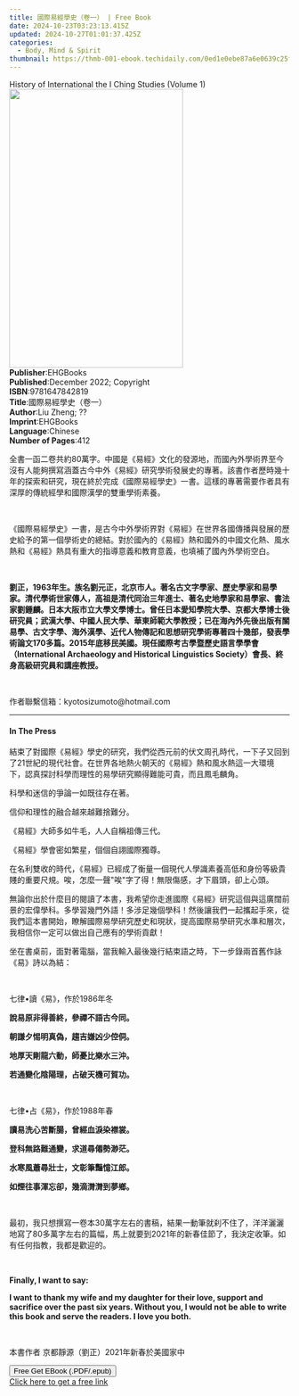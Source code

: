 ```yaml
---
title: 國際易經學史（卷一） | Free Book
date: 2024-10-23T03:23:13.415Z
updated: 2024-10-27T01:01:37.425Z
categories:
  - Body, Mind & Spirit
thumbnail: https://thmb-001-ebook.techidaily.com/0ed1e0ebe87a6e0639c25f43bfd039494aba8a44d117a8ef5aa66756cfdb652b.jpg
---
```

<main id="book-container">
  <div class="flex flex-col">
    <div class="book-brief flex-1 py-6 px-4 sm:p-6 md:py-10 md:px-8">
      <!-- brief-->
      <div class="book-brief-main">
        History of International the I Ching Studies (Volume 1)
      </div>
    </div>
    <div
      class="book-meta-info flex-1 grid gap-4 col-start-1 col-end-3 row-start-1 sm:mb-6 sm:grid-cols-4 lg:gap-6 lg:col-start-2 lg:row-end-6 lg:row-span-6 lg:mb-0"
    >
      <div
        class="book-meta-info-left place-content-center mt-4 p-4 text-sm leading-6 col-start-2 col-span-2 dark:text-slate-400"
      >
        <img
          class="w-full h-500 object-cover rounded-lg sm:h-255 sm:col-span-2 lg:col-span-full"
          src="https://img-001-ebook.techidaily.com/118f4f6e3c1bef4b95040608037e52f67a24b5f0b0524f5bf95e2999479061fe.jpg"
          alt=""
          width="312"
          height="500"
        />
      </div>
      <div
        class="book-meta-info-right mt-2 col-start-1 row-start-2 col-span-3 self-center"
      >
        <!-- meta data  -->
        <div class="flex flex-col px-4 md:px-8">
          <div class="flex-1">
            <strong>Publisher</strong>:<span class="px-2">EHGBooks</span>
          </div>
          <div class="flex-1">
            <strong>Published</strong>:<span class="px-2"
              >December 2022; Copyright</span
            >
          </div>
          <div class="flex-1">
            <strong>ISBN</strong>:<span class="px-2">9781647842819</span>
          </div>
          <div class="flex-1">
            <strong>Title</strong>:<span class="px-2"
              >國際易經學史（卷一）</span
            >
          </div>
          <div class="flex-1">
            <strong>Author</strong>:<span class="px-2">Liu Zheng; ??</span>
          </div>
          <div class="flex-1">
            <strong>Imprint</strong>:<span class="px-2">EHGBooks</span>
          </div>
          <div class="flex-1">
            <strong>Language</strong>:<span class="px-2">Chinese</span>
          </div>
          <div class="flex-1">
            <strong>Number of Pages</strong>:<span class="px-2">412</span>
          </div>
        </div>
      </div>
    </div>
    <div class="book-description flex-1 py-6 px-4 sm:p-6 md:py-10 md:px-8">
      <div class="book-description-main">
        <div accordion-content="" id="description">
          <p>
            全書一函二卷共約80萬字。中國是《易經》文化的發源地，而國內外學術界至今沒有人能夠撰寫涵蓋古今中外《易經》研究學術發展史的專著。該書作者歷時幾十年的探索和研究，現在終於完成《國際易經學史》一書。這樣的專著需要作者具有深厚的傳統經學和國際漢學的雙重學術素養。&nbsp;
          </p>
          <p><br /></p>
          <p>
            《國際易經學史》一書，是古今中外學術界對《易經》在世界各國傳播與發展的歷史給予的第一個學術史的總結。對於國內的《易經》熱和國外的中國文化熱、風水熱和《易經》熱具有重大的指導意義和教育意義，也填補了國內外學術空白。
          </p>
          <p><br /></p>
          <p>
            <strong
              >劉正，1963年生。族名劉元正，北京市人。著名古文字學家、歷史學家和易學家。清代學術世家傳人，高祖是清代同治三年進士、著名史地學家和易學家、書法家劉鍾麟。日本大阪市立大學文學博士。曾任日本愛知學院大學、京都大學博士後研究員；武漢大學、中國人民大學、華東師範大學教授；已在海內外先後出版有關易學、古文字學、海外漢學、近代人物傳記和思想研究學術專著四十幾部，發表學術論文170多篇。2015年底移民美國。現任國際考古學暨歷史語言學學會（International
              Archaeology and Historical Linguistics
              Society）會長、終身高級研究員和講座教授。&nbsp;</strong
            >
          </p>
          <p><br /></p>
          <p>作者聯繫信箱：kyotosizumoto@hotmail.com&nbsp;</p>
        </div>
        <div class="accordion-fader"></div>
      </div>
    </div>
    <div class="book-excerpts flex-1 py-6 px-4 sm:p-6 md:py-10 md:px-8">
      <!-- excerpts-->
      <div class="book-excerpts-main">
        <hr />
        <h4 class="placeholder placeholder-heading">
          <span>In The Press</span>
        </h4>
        <p></p>
        <p>
          結束了對國際《易經》學史的研究，我們從西元前的伏文周孔時代，一下子又回到了21世紀的現代社會。在世界各地熱火朝天的《易經》熱和風水熱這一大環境下，認真探討科學而理性的易學研究顯得難能可貴，而且鳳毛麟角。
        </p>
        <p>科學和迷信的爭論一如既往存在著。</p>
        <p>信仰和理性的融合越來越難捨難分。</p>
        <p>《易經》大師多如牛毛，人人自稱祖傳三代。</p>
        <p>《易經》學會密如繁星，個個自詡國際獨尊。</p>
        <p>
          在名利雙收的時代，《易經》已經成了衡量一個現代人學識素養高低和身份等級貴賤的重要尺規。唉，怎麼一聲"唉"字了得！無限傷感，才下眉頭，卻上心頭。
        </p>
        <p>
          無論你出於什麼目的閱讀了本書，我希望你走進國際《易經》研究這個與這廣闊前景的宏偉學科。多學習幾門外語！多涉足幾個學科！然後讓我們一起攜起手來，從我們這本書開始，瞭解國際易學研究歷史和現狀，提高國際易學研究水準和層次，我相信你一定可以做出自己應有的學術貢獻！
        </p>
        <p>
          坐在書桌前，面對著電腦，當我輸入最後幾行結束語之時，下一步錄兩首舊作詠《易》詩以為結：
        </p>
        <p><br /></p>
        <p>七律•讀《易》，作於1986年冬</p>
        <p><strong>說易原非得善終，參禪不語古今同。</strong></p>
        <p><strong>朝謙夕惕明真偽，趨吉嫌凶少倥侗。</strong></p>
        <p><strong>地厚天剛龍六動，師憂比樂水三沖。</strong></p>
        <p><strong>若通變化陰陽理，占破天機可賀功。</strong></p>
        <p><br /></p>
        <p>七律•占《易》，作於1988年春</p>
        <p><strong>讀易洗心苦斷腸，曾經血淚染襟裳。</strong></p>
        <p><strong>登科無路難通變，求道尋僊勢渺茫。</strong></p>
        <p><strong>水寒風蕭尋壯士，文彰筆豔憶江郎。</strong></p>
        <p><strong>如煙往事渾忘卻，幾滴潸潸到夢鄉。</strong></p>
        <p><br /></p>
        <p>
          最初，我只想撰寫一卷本30萬字左右的書稿，結果一動筆就刹不住了，洋洋灑灑地寫了80多萬字左右的篇幅，馬上就要到2021年的新春佳節了，我決定收筆。如有任何指教，我都是歡迎的。
        </p>
        <p><br /></p>
        <p><strong>Finally, I want to say:</strong></p>
        <p>
          <strong
            >I want to thank my wife and my daughter for their love, support and
            sacrifice over the past six years. Without you, I would not be able
            to write this book and serve the readers. I love you
            both.&nbsp;</strong
          >
        </p>
        <p><br /></p>
        <p>本書作者&nbsp;京都靜源（劉正）2021年新春於美國家中</p>
        <p></p>
      </div>
    </div>
    <div
      class="book-about-author flex-1 py-6 px-4 sm:p-6 md:py-10 md:px-8"
    ></div>
    <div class="book-free-get flex-1 py-6 px-4 sm:p-6 md:py-10 md:px-8">
      <button
        id="btn-free-get"
        class="bg-blue-500 hover:bg-blue-700 text-white font-bold py-2 px-4 rounded"
      >
        Free Get EBook (.PDF/.epub)
      </button>
      <div id="countdown-display" class="px-2 text-lg mt-2"></div>
      <a
        id="free-link"
        class="hidden bg-blue-500 hover:bg-blue-700 text-white font-bold py-2 px-4 rounded"
        href="https://www.ebooks.com/en-us/book/210677645/ebook/liu-zheng/"
        target="_blank"
        >Click here to get a free link</a
      >
    </div>
    <script>
      let countdownTime = 0;
      let countdownInterval = null;
      document
        .getElementById('btn-free-get')
        .addEventListener('click', startCountdown);
      function startCountdown() {
        countdownTime = new Date().getTime() + 60000 * 3;
        countdownInterval = setInterval(updateCountdown, 1000);
        document.getElementById('btn-free-get').disabled = true;
        document
          .getElementById('btn-free-get')
          .classList.add('bg-gray-500', 'cursor-not-allowed');
      }
      function updateCountdown() {
        let currentTime = new Date().getTime();
        let timeLeft = countdownTime - currentTime;
        let secondsLeft = Math.floor(timeLeft / 1000);
        document.getElementById('countdown-display').innerHTML =
          `Remaining time: ${secondsLeft} seconds.`;
        if (secondsLeft <= 0) {
          clearInterval(countdownInterval);
          document.getElementById('btn-free-get').classList.add('hidden');
          document.getElementById('free-link').classList.remove('hidden');
          document.getElementById('countdown-display').innerHTML = '';
        }
      }
    </script>
  </div>
</main>

<ins class="adsbygoogle"
      style="display:block"
      data-ad-client="ca-pub-7571918770474297"
      data-ad-slot="8358498916"
      data-ad-format="auto"
      data-full-width-responsive="true"></ins>
    